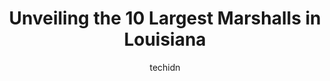 ---
layout: ampstory
image: https://i0.wp.com/www.depkes.org/wp-content/uploads/2023/06/marshalls-0-in-louisiana-1685968395.jpeg?resize=640,853
author: techidn
featured: false
description: Discover the impressive array of Marshalls options in Louisiana, where you can find 10 of the largest Marshalls establishments in the area. From renowned classics to hidden gems, Louisiana o
title: Unveiling the 10 Largest Marshalls in Louisiana
cover:
   title: Unveiling the 10 Largest Marshalls in Louisiana
   subtitle: Rickpate
   background: https://www.depkes.org/wp-content/uploads/2023/06/marshalls-0-in-louisiana-1685968395.jpeg

pages: 
 - layout: thirds
   top: <h1>#1 Marshalls & HomeGoods</h1>
   bottom: "<p>Friendly team!!! I was shopping for Easter goodies for the kiddos. Great selection of kids books and toys and baby and childrens dept. clothes!!The general manager, Mr</p>"
   background: https://www.depkes.org/wp-content/uploads/2023/06/marshalls-1-in-louisiana-1685968395.jpeg
   backgroundblur: true
 - layout: thirds
   top: <h1>#2 Marshalls</h1>
   bottom: "<p>560 N Carrollton Ave, New Orleans, LA 70119, United States</p>"
   background: https://www.depkes.org/wp-content/uploads/2023/06/marshalls-2-in-louisiana-1685968395.jpeg
   cta:
      link: https://www.depkes.org/blog/unveiling-the-10-largest-marshalls-in-louisiana/
      text: Unveiling the 10 Largest Marshalls in Louisiana
 - layout: thirds
   top: <h1>#3 Marshalls</h1>
   bottom: "<p>9630 Airline Hwy, Baton Rouge, LA 70815, United States</p>"
   background: https://www.depkes.org/wp-content/uploads/2023/06/marshalls-3-in-louisiana-1685968396.jpeg
   cta:
      link: https://www.depkes.org/blog/unveiling-the-10-largest-marshalls-in-louisiana/
      text: Unveiling the 10 Largest Marshalls in Louisiana
 - layout: thirds
   top: <h1>#4 Marshalls</h1>
   bottom: "<p>1500 Westbank Expy, Harvey, LA 70058, United States</p>"
   background: https://images.unsplash.com/photo-1510906594845-bc082582c8cc?ixlib=rb-4.0.3&ixid=MnwxMjA3fDB8MHxwaG90by1wYWdlfHx8fGVufDB8fHx8&auto=format&fit=crop&w=640&h=853&q=80
   cta:
      link: https://www.depkes.org/blog/unveiling-the-10-largest-marshalls-in-louisiana/
      text: Unveiling the 10 Largest Marshalls in Louisiana
 - layout: thirds
   top: <h1>#5 Marshalls</h1>
   bottom: "<p>2601 S MacArthur Dr, Alexandria, LA 71301, United States</p>"
   background: https://images.unsplash.com/photo-1591393223703-56fe1347ac62?ixlib=rb-4.0.3&ixid=MnwxMjA3fDB8MHxwaG90by1wYWdlfHx8fGVufDB8fHx8&auto=format&fit=crop&w=640&h=853&q=80
   cta:
      link: https://www.depkes.org/blog/unveiling-the-10-largest-marshalls-in-louisiana/
      text: Unveiling the 10 Largest Marshalls in Louisiana
 - layout: thirds
   top: <h1>#6 Marshalls</h1>
   bottom: "<p>1649 Martin Luther King Jr Blvd, Houma, LA 70360, United States</p>"
   background: https://images.unsplash.com/photo-1531169509526-f8f1fdaa4a67?ixlib=rb-4.0.3&ixid=MnwxMjA3fDB8MHxwaG90by1wYWdlfHx8fGVufDB8fHx8&auto=format&fit=crop&w=640&h=853&q=80
   cta:
      link: https://www.depkes.org/blog/unveiling-the-10-largest-marshalls-in-louisiana/
      text: Unveiling the 10 Largest Marshalls in Louisiana
 - layout: thirds
   top: <h1>#7 Marshalls</h1>
   bottom: "<p>1764 W Prien Lake Rd, Lake Charles, LA 70601, United States</p>"
   background: https://images.unsplash.com/photo-1527067829737-402993088e6b?ixlib=rb-4.0.3&ixid=MnwxMjA3fDB8MHxwaG90by1wYWdlfHx8fGVufDB8fHx8&auto=format&fit=crop&w=640&h=853&q=80
   cta:
      link: https://www.depkes.org/blog/unveiling-the-10-largest-marshalls-in-louisiana/
      text: Unveiling the 10 Largest Marshalls in Louisiana
 - layout: thirds
   middle: Continue reading...
   background: https://images.unsplash.com/photo-1496096265110-f83ad7f96608?ixlib=rb-4.0.3&ixid=MnwxMjA3fDB8MHxwaG90by1wYWdlfHx8fGVufDB8fHx8&auto=format&fit=crop&w=640&h=853&q=80
   cta:
      link: https://www.depkes.org/blog/unveiling-the-10-largest-marshalls-in-louisiana/
      text: Unveiling the 10 Largest Marshalls in Louisiana
      
---